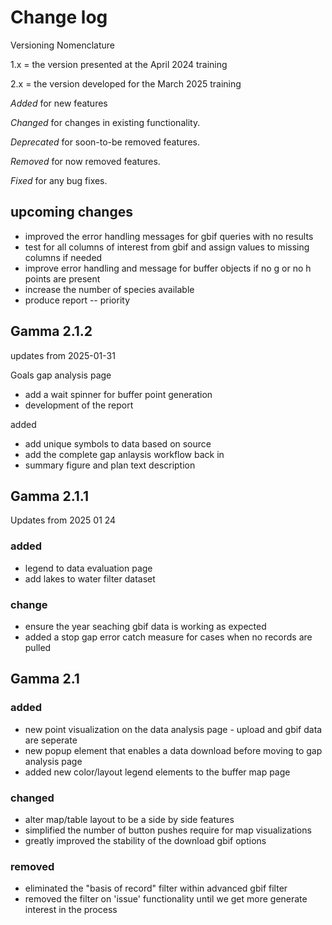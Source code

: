 # Change log 

Versioning Nomenclature

1.x = the version presented at the April 2024 training 

2.x = the version developed for the March 2025 training 

*Added* for new features 

*Changed* for changes in existing functionality.

*Deprecated* for soon-to-be removed features.

*Removed* for now removed features.

*Fixed* for any bug fixes. 


## upcoming changes 
- improved the error handling messages for gbif queries with no results 
- test for all columns of interest from gbif and assign values to missing columns if needed
- improve error handling and message for buffer objects if no g or no h points are present 
- increase the number of species available 
- produce report -- priority 

## Gamma 2.1.2
updates from 2025-01-31

Goals 
gap analysis page 
- add a wait spinner for buffer point generation 
- development of the report 

added 
- add unique symbols to data based on source 
- add the complete gap anlaysis workflow back in 
- summary figure and plan text description 


## Gamma 2.1.1
Updates from 2025 01 24 

### added 
- legend to data evaluation page 
- add lakes to water filter dataset 


### change 
- ensure the year seaching  gbif data is working as expected
- added a stop gap error catch measure for cases when no records are pulled 


## Gamma 2.1 

### added 
- new point visualization on the data analysis page - upload and gbif data are seperate 
- new popup element that enables a data download before moving to gap analysis page 
- added new color/layout legend elements to the buffer map page 

### changed 

- alter map/table layout to be a side by side features 
- simplified the number of button pushes require for map visualizations 
- greatly improved the stability of the download gbif options 


### removed 

- eliminated the "basis of record" filter within advanced gbif filter 
- removed the filter on 'issue' functionality until we get more generate interest in the process